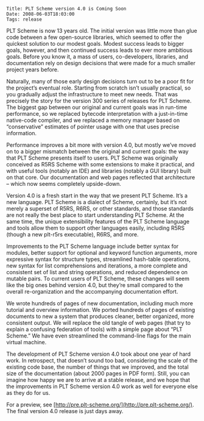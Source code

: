     Title: PLT Scheme version 4.0 is Coming Soon
    Date: 2008-06-03T18:03:00
    Tags: release

PLT Scheme is now 13 years old. The initial version was little more than glue
code between a few open-source libraries, which seemed to offer the quickest
solution to our modest goals. Modest success leads to bigger goals, however,
and then continued success leads to ever more ambitious goals. Before you know
it, a mass of users, co-developers, libraries, and documentation rely on design
decisions that were made for a much smaller project years before.

Naturally, many of those early design decisions turn out to be a poor fit for
the project’s eventual role. Starting from scratch isn’t usually practical, so
you gradually adjust the infrastructure to meet new needs. That was precisely
the story for the version 300 series of releases for PLT Scheme. The biggest
gap between our original and current goals was in run-time performance, so we
replaced bytecode interpretation with a just-in-time native-code compiler, and
we replaced a memory manager based on “conservative” estimates of pointer usage
with one that uses precise information.

Performance improves a bit more with version 4.0, but mostly we’ve moved on to
a bigger mismatch between the original and current goals: the way that PLT
Scheme presents itself to users. PLT Scheme was originally conceived as R5RS
Scheme with some extensions to make it practical, and with useful tools
(notably an IDE) and libraries (notably a GUI library) built on that core. Our
documentation and web pages reflected that architecture – which now seems
completely upside-down.

Version 4.0 is a fresh start in the way that we present PLT Scheme. It’s a new
language. PLT Scheme is a dialect of Scheme, certainly, but it’s not merely a
superset of R5RS, R6RS, or other standards, and those standards are not really
the best place to start understanding PLT Scheme. At the same time, the unique
extensibility features of the PLT Scheme language and tools allow them to
support other languages easily, including R5RS (though a new plt-r5rs
executable), R6RS, and more.

Improvements to the PLT Scheme language include better syntax for modules,
better support for optional and keyword function arguments, more expressive
syntax for structure types, streamlined hash-table operations, new syntax for
list comprehensions and iterations, a more complete and consistent set of list
and string operations, and reduced dependence on mutable pairs. To current
users of PLT Scheme, these changes will seem like the big ones behind version
4.0, but they’re small compared to the overall re-organization and the
accompanying documentation effort.

We wrote hundreds of pages of new documentation, including much more tutorial
and overview information. We ported hundreds of pages of existing documents to
new a system that produces cleaner, better organized, more consistent output.
We will replace the old tangle of web pages (that try to explain a confusing
federation of tools) with a simple page about “PLT Scheme.” We have even
streamlined the command-line flags for the main virtual machine.

The development of PLT Scheme version 4.0 took about one year of hard work. In
retrospect, that doesn’t sound too bad, considering the scale of the existing
code base, the number of things that we improved, and the total size of the
documentation (about 2000 pages in PDF form). Still, you can imagine how happy
we are to arrive at a stable release, and we hope that the improvements in PLT
Scheme version 4.0 work as well for everyone else as they do for us.

For a preview, see [http://pre.plt-scheme.org/](http://pre.plt-scheme.org/).
The final version 4.0 release is just days away.
